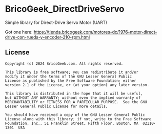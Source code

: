 # BricoGeek_DirectDriveServo

Simple library for Direct-Drive Servo Motor (UART)

Got one here:
https://tienda.bricogeek.com/motores-dc/1976-motor-direct-drive-con-rueda-y-encoder-210-rpm.html

## License

```
Copyright (c) 2024 BricoGeek.com. All rights reserved.

This library is free software; you can redistribute it and/or
modify it under the terms of the GNU Lesser General Public
License as published by the Free Software Foundation; either
version 2.1 of the License, or (at your option) any later version.

This library is distributed in the hope that it will be useful,
but WITHOUT ANY WARRANTY; without even the implied warranty of
MERCHANTABILITY or FITNESS FOR A PARTICULAR PURPOSE.  See the GNU
Lesser General Public License for more details.

You should have received a copy of the GNU Lesser General Public
License along with this library; if not, write to the Free Software
Foundation, Inc., 51 Franklin Street, Fifth Floor, Boston, MA  02110-1301  USA
```
